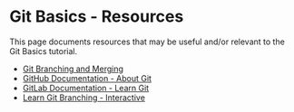 # Git Basics - Resources

This page documents resources that may be useful and/or relevant to the Git Basics tutorial.

- [Git Branching and Merging](https://git-scm.com/book/en/v2/Git-Branching-Basic-Branching-and-Merging?hl=en "This is a non-Federal link")
- [GitHub Documentation - About Git](https://docs.github.com/en/get-started/using-git/about-git?hl=en "This is a non-Federal link")
- [GitLab Documentation - Learn Git](https://docs.gitlab.com/ee/tutorials/learn_git.html?hl=en "This is a non-Federal link")
- [Learn Git Branching - Interactive](https://learngitbranching.js.org/?hl=en "This is a non-Federal link")
